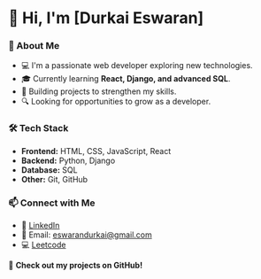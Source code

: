 # 👋 Hi, I'm [Durkai Eswaran]  

### 🚀 About Me  
- 💻 I'm a passionate web developer exploring new technologies.  
- 🎓 Currently learning **React, Django, and advanced SQL**.  
- 🌱 Building projects to strengthen my skills.  
- 🔍 Looking for opportunities to grow as a developer.  

### 🛠️ Tech Stack  
- **Frontend:** HTML, CSS, JavaScript, React  
- **Backend:** Python, Django  
- **Database:** SQL  
- **Other:** Git, GitHub  

### 📫 Connect with Me  
- 💼 [LinkedIn](https://www.linkedin.com/in/durkai-eswaran/)  
- 📧 Email: eswarandurkai@gmail.com
- 💻 [Leetcode](https://www.linkedin.com/in/durkai-eswaran/](https://leetcode.com/u/DurkaiEswaran/))

🚀 **Check out my projects on GitHub!**  
